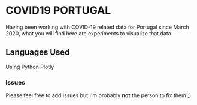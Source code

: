 # COVID19 PORTUGAL 
Having been working with COVID-19 related data for Portugal since March 2020, what you will find here are experiments to visualize that data
## Languages Used
Using Python Plotly 
### Issues 
Please feel free to add issues but I'm probably **not** the person to fix them ;) 
